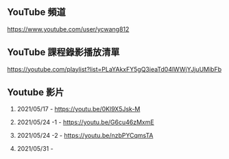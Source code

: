 ## YouTube 頻道

https://www.youtube.com/user/ycwang812

## YouTube 課程錄影播放清單

https://youtube.com/playlist?list=PLaYAkxFY5gQ3ieaTd04lWWjYJjuUMibFb

## Youtube 影片

1. 2021/05/17 - https://youtu.be/0Kl9X5Jsk-M

2. 2021/05/24 -1 - https://youtu.be/G6cu46zMxmE

3. 2021/05/24 -2 - https://youtu.be/nzbPYCqmsTA

4. 2021/05/31 - 
